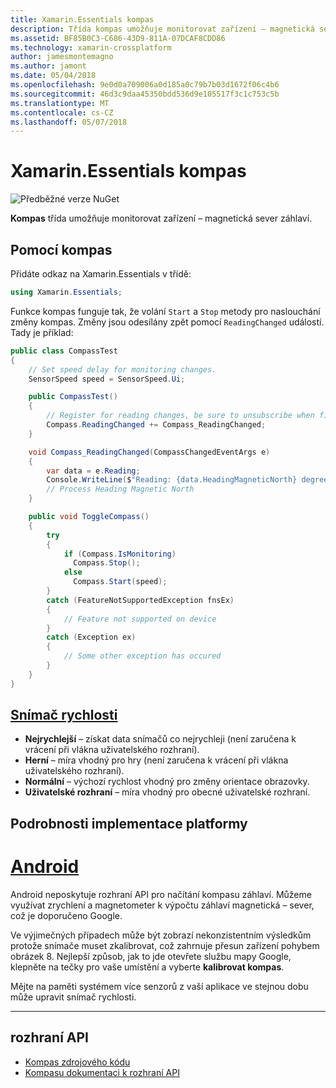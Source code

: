 ```yaml
---
title: Xamarin.Essentials kompas
description: Třída kompas umožňuje monitorovat zařízení – magnetická sever záhlaví.
ms.assetid: BF85B0C3-C686-43D9-811A-07DCAF8CDD86
ms.technology: xamarin-crossplatform
author: jamesmontemagno
ms.author: jamont
ms.date: 05/04/2018
ms.openlocfilehash: 9e0d0a709006a0d185a0c79b7b03d1672f06c4b6
ms.sourcegitcommit: 46d3c9daa45350bdd536d9e105517f3c1c753c5b
ms.translationtype: MT
ms.contentlocale: cs-CZ
ms.lasthandoff: 05/07/2018
---
```

# <a name="xamarinessentials-compass"></a>Xamarin.Essentials kompas

![Předběžné verze NuGet](~/media/shared/pre-release.png)

**Kompas** třída umožňuje monitorovat zařízení – magnetická sever záhlaví.

## <a name="using-compass"></a>Pomocí kompas

Přidáte odkaz na Xamarin.Essentials v třídě:

```csharp
using Xamarin.Essentials;
```

Funkce kompas funguje tak, že volání `Start` a `Stop` metody pro naslouchání změny kompas. Změny jsou odesílány zpět pomocí `ReadingChanged` událostí. Tady je příklad:

```csharp
public class CompassTest
{
    // Set speed delay for monitoring changes.
    SensorSpeed speed = SensorSpeed.Ui;

    public CompassTest()
    {
        // Register for reading changes, be sure to unsubscribe when finished
        Compass.ReadingChanged += Compass_ReadingChanged;
    }

    void Compass_ReadingChanged(CompassChangedEventArgs e)
    {
        var data = e.Reading;
        Console.WriteLine($"Reading: {data.HeadingMagneticNorth} degrees");
        // Process Heading Magnetic North
    }

    public void ToggleCompass()
    {
        try
        {
            if (Compass.IsMonitoring)
              Compass.Stop();
            else
              Compass.Start(speed);
        }
        catch (FeatureNotSupportedException fnsEx)
        {
            // Feature not supported on device
        }
        catch (Exception ex)
        {
            // Some other exception has occured
        }
    }
}
```

## <a name="sensor-speedxrefxamarinessentialssensorspeed"></a>[Snímač rychlosti](xref:Xamarin.Essentials.SensorSpeed)

- **Nejrychlejší** – získat data snímačů co nejrychleji (není zaručena k vrácení při vlákna uživatelského rozhraní).
- **Herní** – míra vhodný pro hry (není zaručena k vrácení při vlákna uživatelského rozhraní).
- **Normální** – výchozí rychlost vhodný pro změny orientace obrazovky.
- **Uživatelské rozhraní** – míra vhodný pro obecné uživatelské rozhraní.

## <a name="platform-implementation-specifics"></a>Podrobnosti implementace platformy

# <a name="androidtabandroid"></a>[Android](#tab/android)

Android neposkytuje rozhraní API pro načítání kompasu záhlaví. Můžeme využívat zrychlení a magnetometer k výpočtu záhlaví magnetická – sever, což je doporučeno Google. 

Ve výjimečných případech může být zobrazí nekonzistentním výsledkům protože snímače muset zkalibrovat, což zahrnuje přesun zařízení pohybem obrázek 8. Nejlepší způsob, jak to jde otevřete službu mapy Google, klepněte na tečky pro vaše umístění a vyberte **kalibrovat kompas**.

Mějte na paměti systémem více senzorů z vaší aplikace ve stejnou dobu může upravit snímač rychlosti.

--------------

## <a name="api"></a>rozhraní API

- [Kompas zdrojového kódu](https://github.com/xamarin/Essentials/tree/master/Essentials/Compass)
- [Kompasu dokumentaci k rozhraní API](xref:Xamarin.Essentials.Compass)
